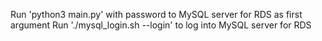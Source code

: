 Run 'python3 main.py' with password to MySQL server for RDS as first argument
Run './mysql_login.sh --login' to log into MySQL server for RDS
